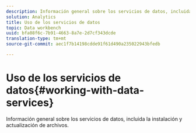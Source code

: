 ```yaml
---
description: Información general sobre los servicios de datos, incluida la instalación y actualización de archivos.
solution: Analytics
title: Uso de los servicios de datos
topic: Data workbench
uuid: bfa08f6c-7b91-4663-8a7e-2d7cf343dcde
translation-type: tm+mt
source-git-commit: aec1f7b14198cdde91f61d490a235022943bfedb

---
```



# Uso de los servicios de datos{#working-with-data-services}

Información general sobre los servicios de datos, incluida la instalación y actualización de archivos.

